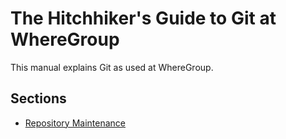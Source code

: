 The Hitchhiker's Guide to Git at WhereGroup
===========================================

This manual explains Git as used at WhereGroup.

Sections
--------

- [Repository Maintenance](maintenance.md)
